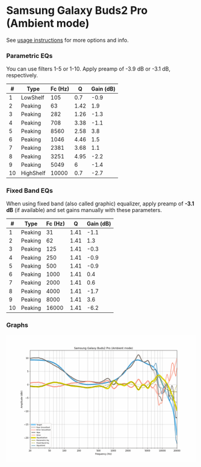 # Samsung Galaxy Buds2 Pro (Ambient mode)
See [usage instructions](https://github.com/jaakkopasanen/AutoEq#usage) for more options and info.

### Parametric EQs
You can use filters 1-5 or 1-10. Apply preamp of -3.9 dB or -3.1 dB, respectively.

|   # | Type      |   Fc (Hz) |    Q |   Gain (dB) |
|-----|-----------|-----------|------|-------------|
|   1 | LowShelf  |       105 | 0.7  |        -0.9 |
|   2 | Peaking   |        63 | 1.42 |         1.9 |
|   3 | Peaking   |       282 | 1.26 |        -1.3 |
|   4 | Peaking   |       708 | 3.38 |        -1.1 |
|   5 | Peaking   |      8560 | 2.58 |         3.8 |
|   6 | Peaking   |      1046 | 4.46 |         1.5 |
|   7 | Peaking   |      2381 | 3.68 |         1.1 |
|   8 | Peaking   |      3251 | 4.95 |        -2.2 |
|   9 | Peaking   |      5049 | 6    |        -1.4 |
|  10 | HighShelf |     10000 | 0.7  |        -2.7 |

### Fixed Band EQs
When using fixed band (also called graphic) equalizer, apply preamp of **-3.1 dB** (if available) and set gains manually with these parameters.

|   # | Type    |   Fc (Hz) |    Q |   Gain (dB) |
|-----|---------|-----------|------|-------------|
|   1 | Peaking |        31 | 1.41 |        -1.1 |
|   2 | Peaking |        62 | 1.41 |         1.3 |
|   3 | Peaking |       125 | 1.41 |        -0.3 |
|   4 | Peaking |       250 | 1.41 |        -0.9 |
|   5 | Peaking |       500 | 1.41 |        -0.9 |
|   6 | Peaking |      1000 | 1.41 |         0.4 |
|   7 | Peaking |      2000 | 1.41 |         0.6 |
|   8 | Peaking |      4000 | 1.41 |        -1.7 |
|   9 | Peaking |      8000 | 1.41 |         3.6 |
|  10 | Peaking |     16000 | 1.41 |        -6.2 |

### Graphs
![](./Samsung%20Galaxy%20Buds2%20Pro%20(Ambient%20mode).png)
